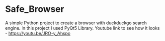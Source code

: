 # Safe_Browser
A simple Python project to create a browser with duckduckgo search engine.
In this project I used PyQt5 Library.
Youtube link to see how it looks - https://youtu.be/JRO-y_Ahspo
